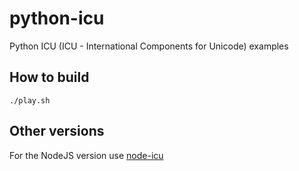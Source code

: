 # python-icu
Python ICU (ICU - International Components for Unicode) examples

## How to build
```
./play.sh
```

## Other versions
For the NodeJS version use [node-icu](https://github.com/loretoparisi/node-icu)
